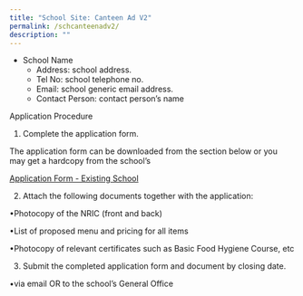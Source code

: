 ```yaml
---
title: "School Site: Canteen Ad V2"
permalink: /schcanteenadv2/
description: ""
---
```

* School Name
	* Address: school address.
	* Tel No: school telephone no.
	* Email: school generic email address.
	* Contact Person: contact person’s name


   

Application Procedure

1. Complete the application form. 

The application form can be downloaded from the section below or you may get a hardcopy from the school’s

[Application Form - Existing School](/files/appexistingsch.pdf)
	
	   

2. Attach the following  documents together with the application:

•Photocopy of the NRIC (front and back)

•List of proposed menu and pricing for all items

•Photocopy of relevant certificates such as Basic Food Hygiene Course, etc

3. Submit the completed application form and document by closing date.

•via email OR to the school’s General Office